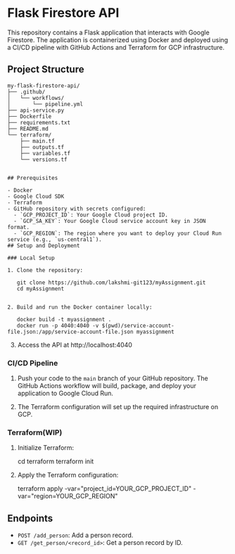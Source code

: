 
# Flask Firestore API

This repository contains a Flask application that interacts with Google Firestore. The application is containerized using Docker and deployed using a CI/CD pipeline with GitHub Actions and Terraform for GCP infrastructure.

## Project Structure

```
my-flask-firestore-api/
├── .github/
│   └── workflows/
│       └── pipeline.yml
├── api-service.py
├── Dockerfile
├── requirements.txt
├── README.md
└── terraform/
    ├── main.tf
    ├── outputs.tf
    ├── variables.tf
    └── versions.tf


## Prerequisites

- Docker
- Google Cloud SDK
- Terraform
- GitHub repository with secrets configured:
  - `GCP_PROJECT_ID`: Your Google Cloud project ID.
  - `GCP_SA_KEY`: Your Google Cloud service account key in JSON format.
  - `GCP_REGION`: The region where you want to deploy your Cloud Run service (e.g., `us-central1`).
## Setup and Deployment

### Local Setup

1. Clone the repository:

   git clone https://github.com/lakshmi-git123/myAssignment.git
   cd myAssignment


2. Build and run the Docker container locally:

   docker build -t myassignment .
   docker run -p 4040:4040 -v $(pwd)/service-account-file.json:/app/service-account-file.json myassignment
   ```

3. Access the API at http://localhost:4040

### CI/CD Pipeline

1. Push your code to the `main` branch of your GitHub repository. The GitHub Actions workflow will build, package, and deploy your application to Google Cloud Run.

2. The Terraform configuration will set up the required infrastructure on GCP.

### Terraform(WIP)

1. Initialize Terraform:

   cd terraform
   terraform init

2. Apply the Terraform configuration:

   terraform apply -var="project_id=YOUR_GCP_PROJECT_ID" -var="region=YOUR_GCP_REGION"

## Endpoints

- `POST /add_person`: Add a person record.
- `GET /get_person/<record_id>`: Get a person record by ID.



